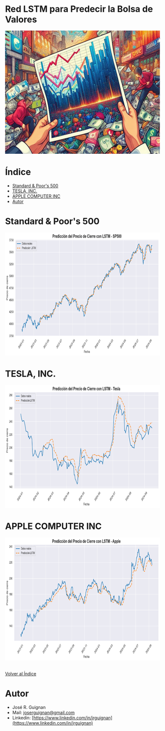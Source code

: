 # Red LSTM para Predecir la Bolsa de Valores

<p align="center">
<img src="https://github.com/jrguignan/Proyecto-Predictor_de_Trading/blob/main/images/banner.png"  height=400>
</p>



# Índice

* [Standard & Poor's 500](#Standard-&-Poor's-500) 
* [TESLA, INC.](#TESLA,-INC.) 
* [APPLE COMPUTER INC](#APPLE-COMPUTER-INC) 
* [Autor](#Autor)




# Standard & Poor's 500
<p align="center">
<img src="https://github.com/jrguignan/Proyecto-Predictor_de_Trading/blob/main/images/sp500_c.png"  height=400>
</p>


# TESLA, INC.

<p align="center">
<img src="https://github.com/jrguignan/Proyecto-Predictor_de_Trading/blob/main/images/tesla_c.png"  height=400>
</p>


# APPLE COMPUTER INC

<p align="center">
<img src="https://github.com/jrguignan/Proyecto-Predictor_de_Trading/blob/main/images/apple_c.png"  height=400>
</p>




<br>[Volver al Índice](#Índice)

# Autor

- José R. Guignan
- Mail: joserguignan@gmail.com
- Linkedin: [https://www.linkedin.com/in/jrguignan](https://www.linkedin.com/in/jrguignan)
